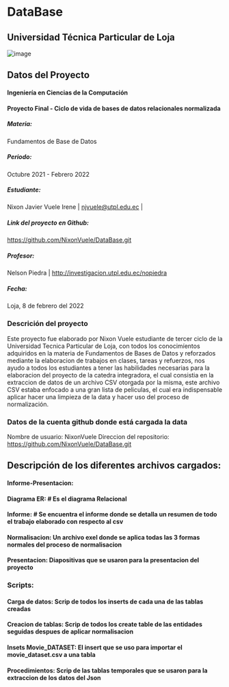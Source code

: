# DataBase
## Universidad Técnica Particular de Loja
![image](https://www.utpl.edu.ec/manual_imagen/images/institucional/UTPL-INSTITUCIONAL-FC.jpg)

## Datos del Proyecto
#### Ingeniería en Ciencias de la Computación
#### Proyecto Final - Ciclo de vida de bases de datos relacionales normalizada

##### Materia:
Fundamentos de Base de Datos 

##### Periodo: 
Octubre 2021 - Febrero 2022

##### Estudiante:
Nixon Javier Vuele Irene | njvuele@utpl.edu.ec |

##### Link del proyecto en Github: 
https://github.com/NixonVuele/DataBase.git

##### Profesor: 
Nelson Piedra | http://investigacion.utpl.edu.ec/nopiedra

##### Fecha: 
Loja, 8 de febrero del 2022

### Descrición del proyecto
Este proyecto fue elaborado por Nixon Vuele estudiante de tercer ciclo de la Universidad Tecnica Particular de Loja,
con todos los conocimíentos adquiridos en la materia de Fundamentos de Bases de Datos y reforzados mediante la
elaboracion de trabajos en clases, tareas y refuerzos, nos ayudo a todos los estudiantes a tener las habilidades 
necesarias para la elaboracion del proyecto de la catedra integradora, el cual consistia en la extraccion de datos 
de un archivo CSV otorgada por la misma, este archivo CSV estaba enfocado a una gran lista de peliculas, el cual era
indispensable aplicar hacer una limpieza de la data y hacer uso del proceso de normalización.

### Datos de la cuenta github donde está cargada la data
Nombre de usuario: NixonVuele
Direccion del repositorio: https://github.com/NixonVuele/DataBase.git

## Descripción de los diferentes archivos cargados:
#### Informe-Presentacion:
#### Diagrama ER: # Es el diagrama Relacional
#### Informe: # Se encuentra el informe donde se detalla un resumen de todo el trabajo elaborado con respecto al csv
#### Normalisacion: Un archivo exel donde se aplica todas las 3 formas normales del proceso de normalisacion
#### Presentacion: Diapositivas que se usaron para la presentacion del proyecto
### Scripts:
#### Carga de datos: Scrip de todos los inserts de cada una de las tablas creadas
#### Creacion de tablas: Scrip de todos los create table de las entidades seguidas despues de aplicar normalisacion
#### Insets Movie_DATASET: El insert que se uso para importar el movie_dataset.csv a una tabla
#### Procedimientos: Scrip de las tablas temporales que se usaron para la extraccion de los datos del Json




